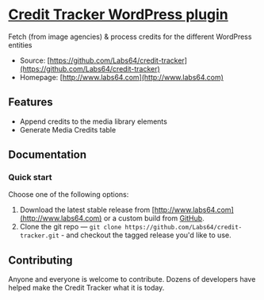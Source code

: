 # [Credit Tracker WordPress plugin](http://html5boilerplate.com)

Fetch (from image agencies) & process credits for the different WordPress entities

* Source: [https://github.com/Labs64/credit-tracker](https://github.com/Labs64/credit-tracker)
* Homepage: [http://www.labs64.com](http://www.labs64.com)


## Features

* Append credits to the media library elements
* Generate Media Credits table


## Documentation

### Quick start

Choose one of the following options:

1. Download the latest stable release from [http://www.labs64.com](http://www.labs64.com) or a custom build from
   [GitHub](https://github.com/Labs64/credit-tracker).
2. Clone the git repo — `git clone https://github.com/Labs64/credit-tracker.git` - and checkout the tagged release you'd like to use.


## Contributing

Anyone and everyone is welcome to contribute. Dozens of developers have helped make the Credit Tracker what it is today.
